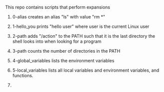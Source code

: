 This repo contains scripts that perform expansions

1. 0-alias creates an alias "ls" with value "rm *"

2. 1-hello_you prints "hello user" where user is the current Linux user

3. 2-path adds "/action" to the PATH such that it is the last directory the shell looks into when looking for a program

4. 3-path counts the number of directories in the PATH

5. 4-global_variables lists the environment variables

6. 5-local_variables lists all local variables and environment variables, and functions.

7. 